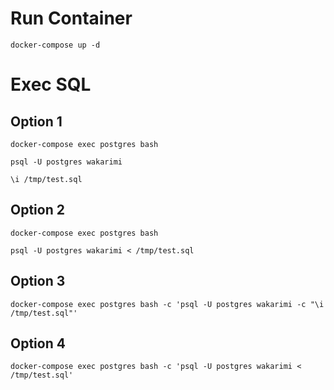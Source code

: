 # Run Container

```shell
docker-compose up -d
```

# Exec SQL

## Option 1

```shell
docker-compose exec postgres bash

psql -U postgres wakarimi

\i /tmp/test.sql
```


## Option 2

```shell
docker-compose exec postgres bash

psql -U postgres wakarimi < /tmp/test.sql
```

## Option 3

```shell
docker-compose exec postgres bash -c 'psql -U postgres wakarimi -c "\i /tmp/test.sql"'
```

## Option 4

```shell
docker-compose exec postgres bash -c 'psql -U postgres wakarimi < /tmp/test.sql'
```
